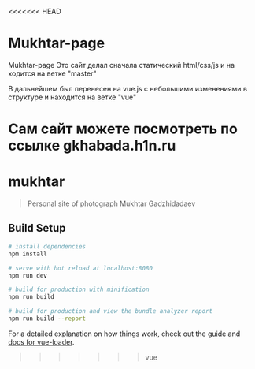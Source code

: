 <<<<<<< HEAD
# Mukhtar-page
Mukhtar-page
Это сайт делал сначала статический html/css/js и на ходится на ветке "master"

В дальнейшем был перенесен на vue.js с небольшими изменениями в структуре и находится на ветке "vue"

Сам сайт можете посмотреть по ссылке gkhabada.h1n.ru
=======
# mukhtar

> Personal site of photograph Mukhtar Gadzhidadaev

## Build Setup

``` bash
# install dependencies
npm install

# serve with hot reload at localhost:8080
npm run dev

# build for production with minification
npm run build

# build for production and view the bundle analyzer report
npm run build --report
```

For a detailed explanation on how things work, check out the [guide](http://vuejs-templates.github.io/webpack/) and [docs for vue-loader](http://vuejs.github.io/vue-loader).
>>>>>>> vue
